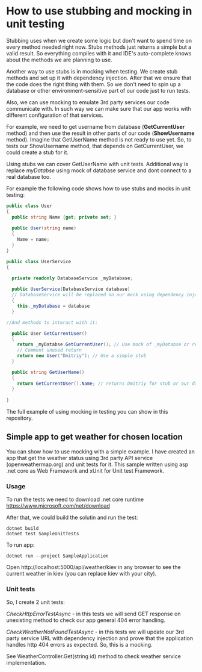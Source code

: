 # How to use stubbing and mocking in unit testing

Stubbing uses when we create some logic but don't want to spend time on every method needed right now. Stubs methods just returns a simple but a valid result. So everything compiles with it and IDE's auto-complete knows about the methods we are planning to use.

Another way to use stubs is in mocking when testing. We create stub methods and set up it with dependency injection. After that we ensure that the code does the right thing with them. So we don't need to spin up a database or other environment-sensitive part of our code just to run tests.

Also, we can use mocking to emulate 3rd party services our code communicate with. In such way we can make sure that our app works with different configuration of that services. 

For example, we need to get username from database (**GetCurrentUser** method) and then use the result in other parts of our code (**ShowUsername** method). Imagine that GetUserName method is not ready to use yet. So, to tests our ShowUsername method, that depends on GetCurrentUser, we could create a stub for it.  

Using stubs we can cover GetUserName with unit tests. Additional way is replace _myDatabse_ using mock of database service and dont connect to a real database too.

For example the following code shows how to use stubs and mocks in unit testing:

```csharp
public class User
{
  public string Name {get; private set; }
  
  public User(string name)
  {
    Name = name;
  }
}

public class UserService 
{

  private readonly DatabaseService _myDatabase;
  
  public UserService(DatabaseService database) 
  // DatabaseService will be replaced on our mock using dependency injection 
  { 
    this._myDatabase = database
  }

//And methods to interact with it:

  public User GetCurrentUser()
  {
    return _myDatabse.GetCurrentUser(); // Use mock of _myDatabse or real database
    // Comment unused return
    return new User("Dmitriy"); // Use a simple stub
  }

  public string GetUserName()
  {
    return GetCurrentUser().Name; // returns Dmitriy for stub or our data if we use mocking
  }
 
}
```
The full example of using mocking in testing you can show in this repository.

## Simple app to get weather for chosen location

You can show how to use mocking with a simple example.
I have created an app that get the weather status using 3rd party API service (openweathermap.org) and unit tests for it. 
This sample written using asp .net core as Web Framework and xUnit for Unit test Framework.

### Usage
To run the tests we need to download .net core runtime https://www.microsoft.com/net/download 

After that, we could build the solutin and run the test:
```
dotnet build
dotnet test SampleUnitTests
```
To run app:
```
dotnet run --project SampleApplication
```
Open http://localhost:5000/api/weather/kiev in any browser to see the current weather in kiev (you can replace kiev with your city).

### Unit tests
So, I create 2 unit tests:

*CheckHttpErrorTestAsync* - in this tests we will send GET response on unexisting method to check our app general 404 error handling.

*CheckWeatherNotFoundTestAsync* - in this tests we will update our 3rd party service URL with dependency injection and prove that the application handles http 404 errors as expected. So, this is a mocking.

See WeatherController.Get(string id) method to check weather service implementation.
